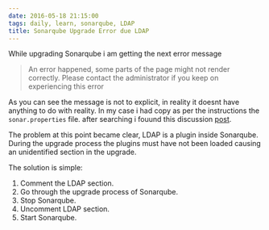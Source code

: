 ```yaml
---
date: 2016-05-18 21:15:00
tags: daily, learn, sonarqube, LDAP
title: Sonarqube Upgrade Error due LDAP
---
```


While upgrading Sonarqube i am getting the next error message

> An error happened, some parts of the page might not render correctly. Please contact the administrator if you keep on experiencing this error

As you can see the message is not to explicit, in reality it doesnt have anything to do with reality. In my case i had copy as per the instructions the `sonar.properties` file. after searching i fouund this discussion [post](https://groups.google.com/forum/#!topic/sonarqube/clYmLXuz7Nk). 

The problem at this point became clear, LDAP is a plugin inside Sonarqube. During the upgrade process the plugins must have not been loaded causing an unidentified section in the upgrade.

The solution is simple:
1. Comment the LDAP section.
2. Go through the upgrade process of Sonarqube.
3. Stop Sonarqube.
4. Uncomment LDAP section.
5. Start Sonarqube.








